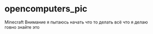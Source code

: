 # opencomputers_pic
Minecraft
Внимание я пытаюсь начать что то делать всё что я делаю говно знайте это
